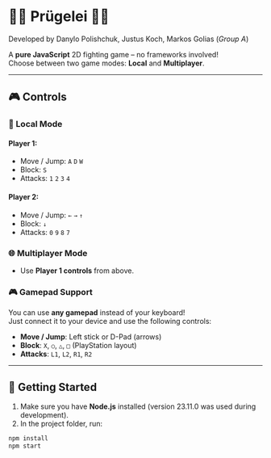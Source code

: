 # 👊🏿 Prügelei 👊🏿

Developed by Danylo Polishchuk, Justus Koch, Markos Golias (*Group A*)

A **pure JavaScript** 2D fighting game – no frameworks involved!  
Choose between two game modes: **Local** and **Multiplayer**.

---

## 🎮 Controls

### 👤 Local Mode

#### Player 1:
- Move / Jump: `A` `D` `W`  
- Block: `S`  
- Attacks: `1` `2` `3` `4`

#### Player 2:
- Move / Jump: `←` `→` `↑`  
- Block: `↓`  
- Attacks: `0` `9` `8` `7`

### 🌐 Multiplayer Mode
- Use **Player 1 controls** from above.

### 🎮 Gamepad Support
You can use **any gamepad** instead of your keyboard!  
Just connect it to your device and use the following controls:

- **Move / Jump**: Left stick or D-Pad (arrows)  
- **Block**: `X`, `○`, `△`, `□` (PlayStation layout)  
- **Attacks**: `L1`, `L2`, `R1`, `R2`

---

## 🚀 Getting Started

1. Make sure you have **Node.js** installed (version 23.11.0 was used during development).
2. In the project folder, run:

```bash
npm install
npm start

